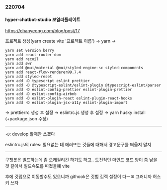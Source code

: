 ### 220704

#### hyper-chatbot-studio 보일러플레이트

https://chanyeong.com/blog/post/17

프로젝트 생성(yarn create vite '프로젝트 이름') → yarn →

```
yarn set version berry
yarn add react-router-dom
yarn add recoil
yarn add swr
yarn add @mui/material @mui/styled-engine-sc styled-components
yarn add react-flow-renderer@9.7.4
yarn add styled-reset
yarn add -D typescript eslint prettier
yarn add -D @typescript-eslint/eslint-plugin @typescript-eslint/parser
yarn add -D eslint-config-prettier eslint-plugin-prettier
yarn add -D eslint-config-airbnb
yarn add -D eslint-plugin-react eslint-plugin-react-hooks
yarn add -D eslint-plugin-jsx-a11y eslint-plugin-import
```

→ prettierrc 생성 후 설정 → eslintrc.js 생성 후 설정 → yarn husky install (+package.json 수정)

-------------

`-D`: develop 할때만 쓰겠다

eslintrc.js의 rules: 필요없는 데 에러뜨는 것들에 대해서 경고문구를 띄울지 말지

-------------------

구챗봇은 빌드하는데 좀 오래걸리긴 하기도 하고..
도전적인 마인드
코드 양이 쫌 낳을 것 같아서 빌드속도를 따졌을떄 vite

후에 깃랩으로 이동할수도 있으니까
githook은 깃험 깁랙 설정이 다ㅡㄻ
그러니까 허스키 쓰자
